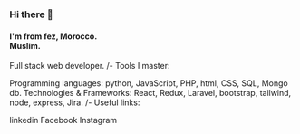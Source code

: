 ### Hi there 👋

<h4> I'm from fez, Morocco. <br><span style="text-align : center">Muslim.<span/></h1>
Full stack web developer.
/- Tools I master:

Programming languages: python, JavaScript, PHP, html, CSS, SQL, Mongo db.
Technologies & Frameworks: React, Redux, Laravel, bootstrap, tailwind, node, express, Jira.
/- Useful links:

linkedin
Facebook
Instagram
<!--
**s-marsi/s-marsi** is a ✨ _special_ ✨ repository because its `README.md` (this file) appears on your GitHub profile.

Here are some ideas to get you started:

- 🔭 I’m currently working on ...
- 🌱 I’m currently learning ...
- 👯 I’m looking to collaborate on ...
- 🤔 I’m looking for help with ...
- 💬 Ask me about ...
- 📫 How to reach me: ...
- 😄 Pronouns: ...
- ⚡ Fun fact: ...
-->
